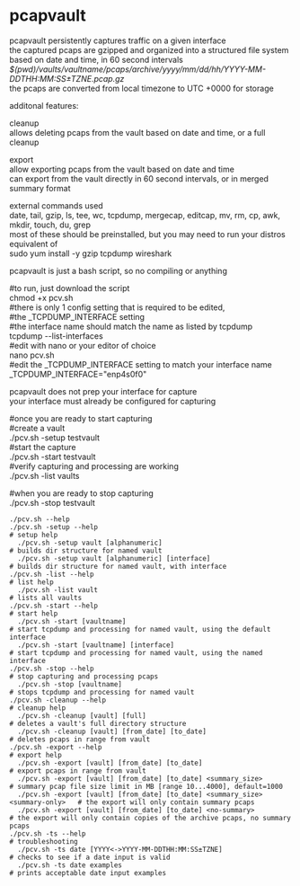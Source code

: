 # pcapvault
pcapvault persistently captures traffic on a given interface  
    the captured pcaps are gzipped and organized into a structured file system based on date and time, in 60 second intervals
    *$(pwd)/vaults/vaultname/pcaps/archive/yyyy/mm/dd/hh/YYYY-MM-DDTHH:MM:SS±TZNE.pcap.gz*  
    the pcaps are converted from local timezone to UTC +0000 for storage

additonal features:  

cleanup  
allows deleting pcaps from the vault based on date and time, or a full cleanup  

export  
allow exporting pcaps from the vault based on date and time  
can export from the vault directly in 60 second intervals, or in merged summary format

external commands used  
    date, tail, gzip, ls, tee, wc, tcpdump, mergecap, editcap, mv, rm, cp, awk, mkdir, touch, du, grep  
    most of these should be preinstalled, but you may need to run your distros equivalent of  
    sudo yum install -y gzip tcpdump wireshark

pcapvault is just a bash script, so no compiling or anything

  #to run, just download the script  
  chmod +x pcv.sh  
  #there is only 1 config setting that is required to be edited,  
  #the _TCPDUMP_INTERFACE setting  
  #the interface name should match the name as listed by tcpdump  
  tcpdump --list-interfaces  
  #edit with nano or your editor of choice  
  nano pcv.sh  
  #edit the _TCPDUMP_INTERFACE setting to match your interface name  
  _TCPDUMP_INTERFACE="enp4s0f0"  

pcapvault does not prep your interface for capture  
your interface must already be configured for capturing

#once you are ready to start capturing  
#create a vault  
    ./pcv.sh -setup testvault  
#start the capture  
    ./pcv.sh -start testvault  
#verify capturing and processing are working  
    ./pcv.sh -list vaults  

#when you are ready to stop capturing  
./pcv.sh -stop testvault  

    ./pcv.sh --help
    ./pcv.sh -setup --help                                                         # setup help  
      ./pcv.sh -setup vault [alphanumeric]                                           # builds dir structure for named vault  
      ./pcv.sh -setup vault [alphanumeric] [interface]                               # builds dir structure for named vault, with interface  
    ./pcv.sh -list --help                                                          # list help  
      ./pcv.sh -list vault                                                           # lists all vaults  
    ./pcv.sh -start --help                                                         # start help  
      ./pcv.sh -start [vaultname]                                                    # start tcpdump and processing for named vault, using the default interface  
      ./pcv.sh -start [vaultname] [interface]                                        # start tcpdump and processing for named vault, using the named interface  
    ./pcv.sh -stop --help                                                          # stop capturing and processing pcaps  
      ./pcv.sh -stop [vaultname]                                                     # stops tcpdump and processing for named vault  
    ./pcv.sh -cleanup --help                                                       # cleanup help  
      ./pcv.sh -cleanup [vault] [full]                                               # deletes a vault's full directory structure  
      ./pcv.sh -cleanup [vault] [from_date] [to_date]                                # deletes pcaps in range from vault  
    ./pcv.sh -export --help                                                        # export help  
      ./pcv.sh -export [vault] [from_date] [to_date]                                 # export pcaps in range from vault  
      ./pcv.sh -export [vault] [from_date] [to_date] <summary_size>                  # summary pcap file size limit in MB [range 10...4000], default=1000  
      ./pcv.sh -export [vault] [from_date] [to_date] <summary_size> <summary-only>   # the export will only contain summary pcaps  
      ./pcv.sh -export [vault] [from_date] [to_date] <no-summary>                    # the export will only contain copies of the archive pcaps, no summary pcaps  
    ./pcv.sh -ts --help                                                            # troubleshooting  
      ./pcv.sh -ts date [YYYY<->YYYY-MM-DDTHH:MM:SS±TZNE]                            # checks to see if a date input is valid  
      ./pcv.sh -ts date examples                                                     # prints acceptable date input examples  

